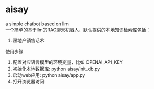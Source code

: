 # aisay
a simple chatbot based on llm  
一个简单的基于llm的RAG聊天机器人，默认提供的本地知识检索库包括：
1. 房地产销售话术


使用步骤
1. 配置对应语言模型的环境变量，比如 OPENAI_API_KEY
2. 初始化本地数据库: python aisay/init_db.py
3. 启动web应用: python aisay/app.py
4. 打开浏览器访问
